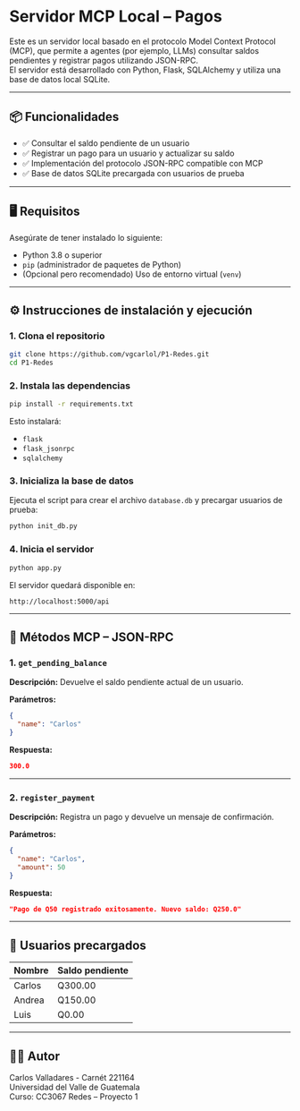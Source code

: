 # Servidor MCP Local – Pagos

Este es un servidor local basado en el protocolo Model Context Protocol (MCP), que permite a agentes (por ejemplo, LLMs) consultar saldos pendientes y registrar pagos utilizando JSON-RPC.  
El servidor está desarrollado con Python, Flask, SQLAlchemy y utiliza una base de datos local SQLite.

---

## 📦 Funcionalidades

- ✅ Consultar el saldo pendiente de un usuario
- ✅ Registrar un pago para un usuario y actualizar su saldo
- ✅ Implementación del protocolo JSON-RPC compatible con MCP
- ✅ Base de datos SQLite precargada con usuarios de prueba

---

## 🖥️ Requisitos

Asegúrate de tener instalado lo siguiente:

- Python 3.8 o superior
- `pip` (administrador de paquetes de Python)
- (Opcional pero recomendado) Uso de entorno virtual (`venv`)

---

## ⚙️ Instrucciones de instalación y ejecución

### 1. Clona el repositorio

```bash
git clone https://github.com/vgcarlol/P1-Redes.git
cd P1-Redes
```

### 2. Instala las dependencias

```bash
pip install -r requirements.txt
```

Esto instalará:
- `flask`
- `flask_jsonrpc`
- `sqlalchemy`

### 3. Inicializa la base de datos

Ejecuta el script para crear el archivo `database.db` y precargar usuarios de prueba:

```bash
python init_db.py
```

### 4. Inicia el servidor

```bash
python app.py
```

El servidor quedará disponible en:

```
http://localhost:5000/api
```

---

## 🔁 Métodos MCP – JSON-RPC

### 1. `get_pending_balance`

**Descripción:** Devuelve el saldo pendiente actual de un usuario.

**Parámetros:**
```json
{
  "name": "Carlos"
}
```

**Respuesta:**
```json
300.0
```

---

### 2. `register_payment`

**Descripción:** Registra un pago y devuelve un mensaje de confirmación.

**Parámetros:**
```json
{
  "name": "Carlos",
  "amount": 50
}
```

**Respuesta:**
```json
"Pago de Q50 registrado exitosamente. Nuevo saldo: Q250.0"
```

---

## 🧪 Usuarios precargados

| Nombre  | Saldo pendiente |
|---------|------------------|
| Carlos  | Q300.00          |
| Andrea  | Q150.00          |
| Luis    | Q0.00            |

---

## 🧑‍💻 Autor

Carlos Valladares - Carnét 221164  
Universidad del Valle de Guatemala  
Curso: CC3067 Redes – Proyecto 1

